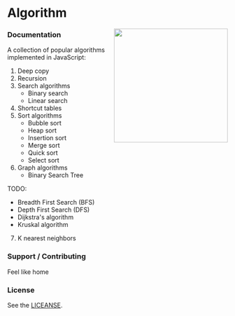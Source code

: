 # Algorithm

<img align="right" height="260" src="https://image.flaticon.com/icons/png/512/1119/1119005.png">

### Documentation

A collection of popular algorithms implemented in JavaScript:

1. Deep copy
2. Recursion
3. Search algorithms
   - Binary search
   - Linear search
4. Shortcut tables
5. Sort algorithms
   - Bubble sort
   - Heap sort
   - Insertion sort
   - Merge sort
   - Quick sort
   - Select sort
6. Graph algorithms
   - Binary Search Tree

TODO:

- Breadth First Search (BFS)
- Depth First Search (DFS)
- Dijkstra's algorithm
- Kruskal algorithm

7. K nearest neighbors

### Support / Contributing

Feel like home

### License

See the [LICEANSE](LICEANSE).
